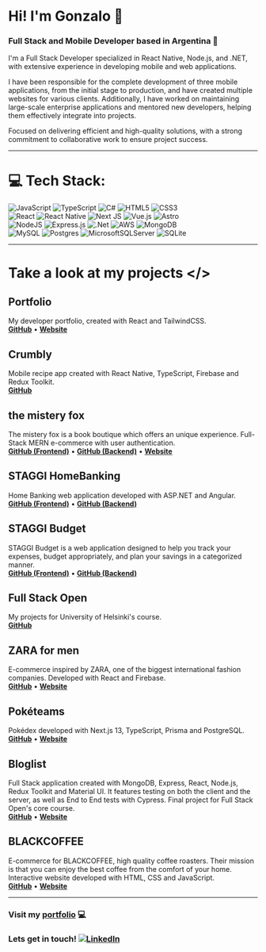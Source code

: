 # Hi! I'm Gonzalo 👋
### Full Stack and Mobile Developer based in Argentina 🚀
I'm a Full Stack Developer specialized in React Native, Node.js, and .NET, with extensive experience in developing mobile and web applications.  

I have been responsible for the complete development of three mobile applications, from the initial stage to production, and have created multiple websites for various clients. Additionally, I have worked on maintaining large-scale enterprise applications and mentored new developers, helping them effectively integrate into projects.  

Focused on delivering efficient and high-quality solutions, with a strong commitment to collaborative work to ensure project success.

___

# 💻 Tech Stack:

![JavaScript](https://img.shields.io/badge/javascript-%23323330.svg?style=for-the-badge&logo=javascript&logoColor=%23F7DF1E)
![TypeScript](https://img.shields.io/badge/typescript-%23007ACC.svg?style=for-the-badge&logo=typescript&logoColor=white)
![C#](https://img.shields.io/badge/c%23-%23239120.svg?style=for-the-badge&logo=csharp&logoColor=white)
![HTML5](https://img.shields.io/badge/html5-%23E34F26.svg?style=for-the-badge&logo=html5&logoColor=white)
![CSS3](https://img.shields.io/badge/css3-%231572B6.svg?style=for-the-badge&logo=css3&logoColor=white)  
![React](https://img.shields.io/badge/react-%2320232a.svg?style=for-the-badge&logo=react&logoColor=%2361DAFB)
![React Native](https://img.shields.io/badge/react_native-%2320232a.svg?style=for-the-badge&logo=react&logoColor=%2361DAFB)
![Next JS](https://img.shields.io/badge/Next-black?style=for-the-badge&logo=next.js&logoColor=white)
![Vue.js](https://img.shields.io/badge/vuejs-%2335495e.svg?style=for-the-badge&logo=vuedotjs&logoColor=%234FC08D)
![Astro](https://img.shields.io/badge/astro-%232C2052.svg?style=for-the-badge&logo=astro&logoColor=white)  
![NodeJS](https://img.shields.io/badge/node.js-6DA55F?style=for-the-badge&logo=node.js&logoColor=white)
![Express.js](https://img.shields.io/badge/express.js-%23404d59.svg?style=for-the-badge&logo=express&logoColor=%2361DAFB)
![.Net](https://img.shields.io/badge/.NET-5C2D91?style=for-the-badge&logo=.net&logoColor=white)
![AWS](https://img.shields.io/badge/AWS-%23FF9900.svg?style=for-the-badge&logo=amazon-aws&logoColor=white)
![MongoDB](https://img.shields.io/badge/MongoDB-%234ea94b.svg?style=for-the-badge&logo=mongodb&logoColor=white)  
![MySQL](https://img.shields.io/badge/mysql-%2300f.svg?style=for-the-badge&logo=mysql&logoColor=white)
![Postgres](https://img.shields.io/badge/postgres-%23316192.svg?style=for-the-badge&logo=postgresql&logoColor=white)
![MicrosoftSQLServer](https://img.shields.io/badge/SQL%20Server-CC2927?style=for-the-badge&logo=microsoft%20sql%20server&logoColor=white)
![SQLite](https://img.shields.io/badge/sqlite-%2307405e.svg?style=for-the-badge&logo=sqlite&logoColor=white)  


___

# Take a look at my projects </>

## Portfolio
My developer portfolio, created with React and TailwindCSS.  
**[GitHub](https://github.com/Gonzalo-Coradello/portfolio)** • **[Website](https://gonzalocoradello.vercel.app)**  

## Crumbly
Mobile recipe app created with React Native, TypeScript, Firebase and Redux Toolkit.  
**[GitHub](https://github.com/Gonzalo-Coradello/crumbly-app)**  

## the mistery fox
The mistery fox is a book boutique which offers an unique experience. Full-Stack MERN e-commerce with user authentication.  
**[GitHub (Frontend)](https://github.com/Gonzalo-Coradello/the-mistery-fox_ecommerce)** • **[GitHub (Backend)](https://github.com/Gonzalo-Coradello/the-mistery-fox_backend)** • **[Website](https://themisteryfox.vercel.app)**  

## STAGGI HomeBanking
Home Banking web application developed with ASP.NET and Angular.  
**[GitHub (Frontend)](https://github.com/STAGGI-Develop/STAGGI-homebanking_frontend)** • **[GitHub (Backend)](https://github.com/Gonzalo-Coradello/HomeBanking)**

## STAGGI Budget
STAGGI Budget is a web application designed to help you track your expenses, budget appropriately, and plan your savings in a categorized manner.  
**[GitHub (Frontend)](https://github.com/STAGGI-Develop/STAGGI-Budget-Frontend)** • **[GitHub (Backend)](https://github.com/STAGGI-Develop/STAGGI-Budget-Backend)**

## Full Stack Open
My projects for University of Helsinki's course.  
**[GitHub](https://github.com/Gonzalo-Coradello/full-stack-open)**  

## ZARA for men
E-commerce inspired by ZARA, one of the biggest international fashion companies. Developed with React and Firebase.  
**[GitHub](https://github.com/Gonzalo-Coradello/zara-for-men_ecommerce)** • **[Website](https://zara-for-men.vercel.app)**  

## Pokéteams
Pokédex developed with Next.js 13, TypeScript, Prisma and PostgreSQL.  
**[GitHub](https://github.com/Gonzalo-Coradello/poketeams)** • **[Website](https://poketeams-nextjs.vercel.app)**  

## Bloglist
Full Stack application created with MongoDB, Express, React, Node.js, Redux Toolkit and Material UI. It features testing on both the client and the server, as well as End to End tests with Cypress. Final project for Full Stack Open's core course.   
**[GitHub](https://github.com/Gonzalo-Coradello/bloglist-mern)** • **[Website](https://bloglist-fullstack-ag00.onrender.com)**  

## BLACKCOFFEE
E-commerce for BLACKCOFFEE, high quality coffee roasters. Their mission is that you can enjoy the best coffee from the comfort of your home. Interactive website developed with HTML, CSS and JavaScript.  
**[GitHub](https://github.com/Gonzalo-Coradello/blackcoffee-ecommerce)** • **[Website](https://blackcoffee-store.netlify.app)**  

___

### Visit my [portfolio](https://gonzalocoradello.vercel.app/) 💻
### Lets get in touch! [![LinkedIn](https://img.shields.io/badge/LinkedIn-%230077B5.svg?logo=linkedin&logoColor=white)](https://www.linkedin.com/in/gonzalo-coradello/)
